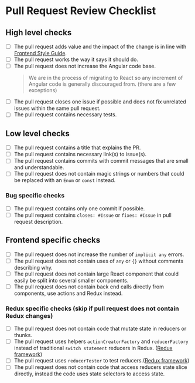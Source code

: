 # Pull Request Review Checklist

## High level checks

- [ ] The pull request adds value and the impact of the change is in line with [Frontend Style Guide](https://github.com/Fenrislol/grafana/blob/master/style_guides/frontend.md).
- [ ] The pull request works the way it says it should do.
- [ ] The pull request does not increase the Angular code base.
  > We are in the process of migrating to React so any increment of Angular code is generally discouraged from. (there are a few exceptions)
- [ ] The pull request closes one issue if possible and does not fix unrelated issues within the same pull request.
- [ ] The pull request contains necessary tests.

## Low level checks

- [ ] The pull request contains a title that explains the PR.
- [ ] The pull request contains necessary link(s) to issue(s).
- [ ] The pull request contains commits with commit messages that are small and understandable.
- [ ] The pull request does not contain magic strings or numbers that could be replaced with an `Enum` or `const` instead.

### Bug specific checks

- [ ] The pull request contains only one commit if possible.
- [ ] The pull request contains `closes: #Issue` or `fixes: #Issue` in pull request description.

## Frontend specific checks

- [ ] The pull request does not increase the number of `implicit any` errors.
- [ ] The pull request does not contain uses of `any` or `{}` without comments describing why.
- [ ] The pull request does not contain large React component that could easily be split into several smaller components.
- [ ] The pull request does not contain back end calls directly from components, use actions and Redux instead.

### Redux specific checks (skip if pull request does not contain Redux changes)

- [ ] The pull request does not contain code that mutate state in reducers or thunks.
- [ ] The pull request uses helpers `actionCreatorFactory` and `reducerFactory` instead of traditional `switch statement` reducers in Redux. ([Redux framework](https://github.com/Fenrislol/grafana/blob/master/style_guides/redux.md))
- [ ] The pull request uses `reducerTester` to test reducers.([Redux framework](https://github.com/Fenrislol/grafana/blob/master/style_guides/redux.md))
- [ ] The pull request does not contain code that access reducers state slice directly, instead the code uses state selectors to access state.
